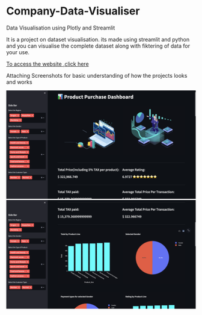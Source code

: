 # Company-Data-Visualiser

Data Visualisation using Plotly and Streamlit

It is a project on dataset visualisation. its made using streamlit and python and you can visualise the complete dataset along with fiktering of data for your use.

[To access the website ,click here](https://harsh23kashyap-company-data-visualiser-dashboard-73nzej.streamlitapp.com/)


Attaching Screenshots for basic understanding of how the projects looks and works

![How it looks](https://github.com/Harsh23Kashyap/Company-Data-Visualiser/blob/main/Screen%20Shot%202022-08-05%20at%2012.50.39%20PM.png)
![How it looks](https://github.com/Harsh23Kashyap/Company-Data-Visualiser/blob/main/Screen%20Shot%202022-08-05%20at%2012.50.45%20PM.png)
